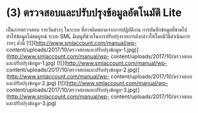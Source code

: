 # (3)    ตรวจสอบและปรับปรุงข้อมูลอัตโนมัติ Lite

เป็นการตรวจสอบ รายวันต่างๆ ในระบบ ที่อาจผิดพลาดจากการปฎิบัติงาน
การบันทึกข้อมูลที่ขาดไป ทำให้ข้อมูลไม่สมบูรณ์ ระบบ SML
มีเมนูที่ช่วยในการปรับปรุงรายการดังกล่าวให้โดยมีวิธีดำเนินการง่ายๆ ดังนี้
[![](http://www.smlaccount.com/manual/wp-
content/uploads/2017/10/ตรวจสอบและปรับปรุงข้อมูล-1.jpg)](http://www.smlaccount.com/manual/wp-
content/uploads/2017/10/ตรวจสอบและปรับปรุงข้อมูล-1.jpg)
[![](http://www.smlaccount.com/manual/wp-
content/uploads/2017/10/ตรวจสอบและปรับปรุงข้อมูล-2.jpg)](http://www.smlaccount.com/manual/wp-
content/uploads/2017/10/ตรวจสอบและปรับปรุงข้อมูล-2.jpg)
[![](http://www.smlaccount.com/manual/wp-
content/uploads/2017/10/ตรวจสอบและปรับปรุงข้อมูล-3.jpg)](http://www.smlaccount.com/manual/wp-
content/uploads/2017/10/ตรวจสอบและปรับปรุงข้อมูล-3.jpg)  

